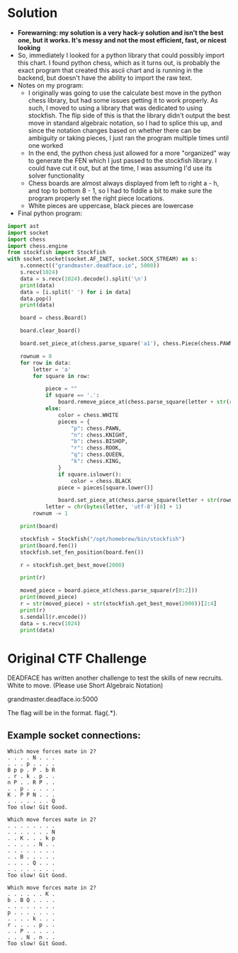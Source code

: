 # Solution

- **Forewarning: my solution is a very hack-y solution and isn't the best one, but it works. It's messy and not the most efficient, fast, or nicest looking**
- So, immediately I looked for a python library that could possibly import this chart. I found python chess, which as it turns out, is probably the exact program that created this ascii chart and is running in the backend, but doesn't have the ability to import the raw text.
- Notes on my program:
    - I originally was going to use the calculate best move in the python chess library, but had some issues getting it to work properly. As such, I moved to using a library that was dedicated to using stockfish. The flip side of this is that the library didn't output the best move in standard algebraic notation, so I had to splice this up, and since the notation changes based on whether there can be ambiguity or taking pieces, I just ran the program multiple times until one worked
    - In the end, the python chess just allowed for a more "organized" way to generate the FEN which I just passed to the stockfish library. I could have cut it out, but at the time, I was assuming I'd use its solver functionality
    - Chess boards are almost always displayed from left to right a - h, and top to bottom 8 - 1, so I had to fiddle a bit to make sure the program properly set the right piece locations.
    - White pieces are uppercase, black pieces are lowercase
- Final python program:

```python
import ast
import socket
import chess
import chess.engine
from stockfish import Stockfish
with socket.socket(socket.AF_INET, socket.SOCK_STREAM) as s:
    s.connect(("grandmaster.deadface.io", 5000))
    s.recv(1024)
    data = s.recv(1024).decode().split('\n')
    print(data)
    data = [i.split(' ') for i in data]
    data.pop()
    print(data)

    board = chess.Board()

    board.clear_board()

    board.set_piece_at(chess.parse_square('a1'), chess.Piece(chess.PAWN, chess.WHITE))

    rownum = 8
    for row in data:
        letter = 'a'
        for square in row:

            piece = ""
            if square == '.':
                board.remove_piece_at(chess.parse_square(letter + str(rownum)))
            else:
                color = chess.WHITE
                pieces = {
                    "p": chess.PAWN,
                    "n": chess.KNIGHT,
                    "b": chess.BISHOP,
                    "r": chess.ROOK,
                    "q": chess.QUEEN,
                    "k": chess.KING,
                }
                if square.islower():
                    color = chess.BLACK
                piece = pieces[square.lower()]

                board.set_piece_at(chess.parse_square(letter + str(rownum)), chess.Piece(piece, color))
            letter = chr(bytes(letter, 'utf-8')[0] + 1)
        rownum -= 1

    print(board)

    stockfish = Stockfish("/opt/homebrew/bin/stockfish")
    print(board.fen())
    stockfish.set_fen_position(board.fen())

    r = stockfish.get_best_move(2000)

    print(r)

    moved_piece = board.piece_at(chess.parse_square(r[0:2]))
    print(moved_piece)
    r = str(moved_piece) + str(stockfish.get_best_move(2000))[2:4]
    print(r)
    s.sendall(r.encode())
    data = s.recv(1024)
    print(data)
```

# Original CTF Challenge

DEADFACE has written another challenge to test the skills of new recruits. White to move. (Please use Short Algebraic Notation)

grandmaster.deadface.io:5000

The flag will be in the format. flag{.*}.

## Example socket connections:

```
Which move forces mate in 2?
. . . . N . . .
. . . p . . . .
B p p . P . b R
. r . k . p . .
n P . . R P . .
. . p . . . . .
K . P P N . . .
. . . . . . . Q
Too slow! Git Good.

Which move forces mate in 2?
. . . . . . . .
. . . . . . . N
. . K . . . k p
. . . . . N . .
. . . . . . . .
. . B . . . . .
. . . . Q . . .
. . . . . . . .
Too slow! Git Good.

Which move forces mate in 2?
. . . . . . K .
b . B Q . . . .
. . . . . . . .
p . . . . . . .
. . . . k . . .
r . . . . p . .
. . P . . . . .
. . . N . n . .
Too slow! Git Good.
```